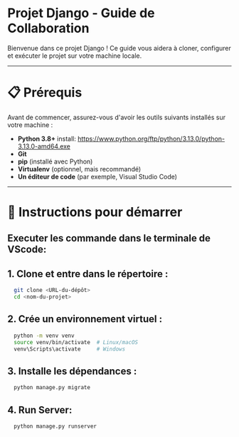 # Projet Django - Guide de Collaboration

Bienvenue dans ce projet Django ! Ce guide vous aidera à cloner, configurer et exécuter le projet sur votre machine locale.

---

# 📋 Prérequis

Avant de commencer, assurez-vous d'avoir les outils suivants installés sur votre machine :

- **Python 3.8+** install: https://www.python.org/ftp/python/3.13.0/python-3.13.0-amd64.exe
- **Git**
- **pip** (installé avec Python)
- **Virtualenv** (optionnel, mais recommandé)
- **Un éditeur de code** (par exemple, Visual Studio Code)

---

# 🚀 Instructions pour démarrer
 ## Executer les commande dans le terminale de VScode:

## 1. Clone et entre dans le répertoire :
```bash
  git clone <URL-du-dépôt>
  cd <nom-du-projet>
```

## 2. Crée un environnement virtuel :
```bash
  python -m venv venv
  source venv/bin/activate  # Linux/macOS
  venv\Scripts\activate     # Windows
```

## 3. Installe les dépendances :
```bash
  python manage.py migrate
```

## 4. Run Server:
```bash
  python manage.py runserver
```

